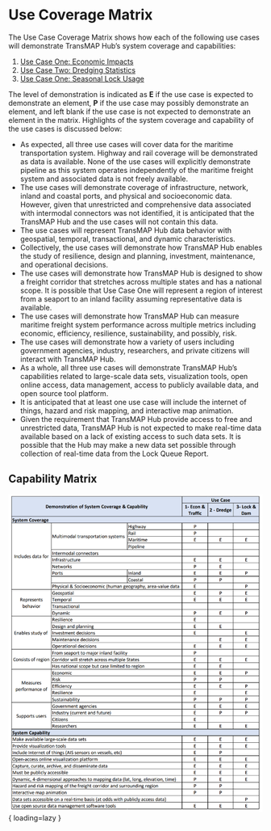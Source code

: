 # Use Coverage Matrix

The Use Case Coverage Matrix shows how each of the following use cases will demonstrate TransMAP Hub’s
system coverage and capabilities:

1. [Use Case One: Economic Impacts](/use_cases/one)
2. [Use Case Two: Dredging Statistics](/use_cases/two)
3. [Use Case One: Seasonal Lock Usage](/use_cases/three)

The level of demonstration is indicated as **E** if the use case is expected to demonstrate an element, **P** if the use case may possibly demonstrate an element, and left blank if the use case is not expected to demonstrate an element in the matrix. Highlights of the system coverage and capability of the use cases is discussed below:

- As expected, all three use cases will cover data for the maritime transportation system. Highway and rail coverage will be demonstrated as data is available. None of the use cases will explicitly demonstrate pipeline as this system operates independently of the maritime freight system and associated data is not freely available.
- The use cases will demonstrate coverage of infrastructure, network, inland and coastal ports, and physical and socioeconomic data. However, given that unrestricted and comprehensive data associated with intermodal connectors was not identified, it is anticipated that the TransMAP Hub and the use cases will not contain this data.
- The use cases will represent TransMAP Hub data behavior with geospatial, temporal, transactional, and dynamic characteristics.
- Collectively, the use cases will demonstrate how TransMAP Hub enables the study of resilience, design and planning, investment, maintenance, and operational decisions.
- The use cases will demonstrate how TransMAP Hub is designed to show a freight corridor that stretches across multiple states and has a national scope. It is possible that Use Case One will represent a region of interest from a seaport to an inland facility assuming representative data is available.
- The use cases will demonstrate how TransMAP Hub can measure maritime freight system performance across multiple metrics including economic, efficiency, resilience, sustainability, and possibly, risk.
- The use cases will demonstrate how a variety of users including government agencies, industry, researchers, and private citizens will interact with TransMAP Hub.
- As a whole, all three use cases will demonstrate TransMAP Hub’s capabilities related to large-scale data sets, visualization tools, open online access, data management, access to publicly available data, and open source tool platform.
- It is anticipated that at least one use case will include the internet of things, hazard and risk mapping, and interactive map animation.
- Given the requirement that TransMAP Hub provide access to free and unrestricted data, TransMAP Hub is not expected to make real-time data available based on a lack of existing access to such data sets. It is possible that the Hub may make a new data set possible through collection of real-time data from the Lock Queue Report.

## Capability Matrix

![UseCaseMatrix](../img/use-cases-matrix.png){ loading=lazy }


